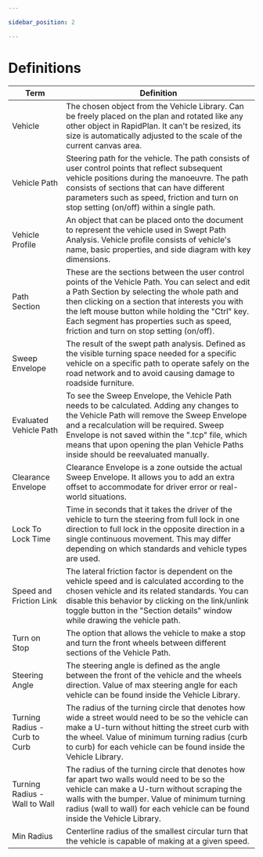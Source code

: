 ```yaml
---

sidebar_position: 2

---
```

# Definitions

Term |Definition
--- | ---
Vehicle | The chosen object from the Vehicle Library. Can be freely placed on the plan and rotated like any other object in RapidPlan. It can't be resized, its size is automatically adjusted to the scale of the current canvas area.
Vehicle Path | Steering path for the vehicle. The path consists of user control points that reflect subsequent vehicle positions during the manoeuvre. The path consists of sections that can have different parameters such as speed, friction and turn on stop setting (on/off) within a single path.
Vehicle Profile | An object that can be placed onto the document to represent the vehicle used in Swept Path Analysis. Vehicle profile consists of vehicle's name, basic properties, and side diagram with key dimensions.
Path Section | These are the sections between the user control points of the Vehicle Path. You can select and edit a Path Section by selecting the whole path and then clicking on a section that interests you with the left mouse button while holding the "Ctrl" key. Each segment has properties such as speed, friction and turn on stop setting (on/off).
Sweep Envelope | The result of the swept path analysis. Defined as the visible turning space needed for a specific vehicle on a specific path to operate safely on the road network and to avoid causing damage to roadside furniture.
Evaluated Vehicle Path | To see the Sweep Envelope, the Vehicle Path needs to be calculated. Adding any changes to the Vehicle Path will remove the Sweep Envelope and a recalculation will be required. Sweep Envelope is not saved within the ".tcp" file, which means that upon opening the plan Vehicle Paths inside should be reevaluated manually.
Clearance Envelope | Clearance Envelope is a zone outside the actual Sweep Envelope. It allows you to add an extra offset to accommodate for driver error or real-world situations.
Lock To Lock Time | Time in seconds that it takes the driver of the vehicle to turn the steering from full lock in one direction to full lock in the opposite direction in a single continuous movement. This may differ depending on which standards and vehicle types are used.
Speed and Friction Link | The lateral friction factor is dependent on the vehicle speed and is calculated according to the chosen vehicle and its related standards. You can disable this behavior by clicking on the link/unlink toggle button in the "Section details" window while drawing the vehicle path.
Turn on Stop | The option that allows the vehicle to make a stop and turn the front wheels between different sections of the Vehicle Path.
Steering Angle | The steering angle is defined as the angle between the front of the vehicle and the wheels direction. Value of max steering angle for each vehicle can be found inside the Vehicle Library.
Turning Radius - Curb to Curb | The radius of the turning circle that denotes how wide a street would need to be so the vehicle can make a U-turn without hitting the street curb with the wheel. Value of minimum turning radius (curb to curb) for each vehicle can be found inside the Vehicle Library.
Turning Radius - Wall to Wall | The radius of the turning circle that denotes how far apart two walls would need to be so the vehicle can make a U-turn without scraping the walls with the bumper. Value of minimum turning radius (wall to wall) for each vehicle can be found inside the Vehicle Library.
Min Radius | Centerline radius of the smallest circular turn that the vehicle is capable of making at a given speed.
